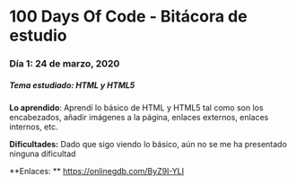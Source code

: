 # 100 Days Of Code - Bitácora de estudio

### Día 1: 24 de marzo, 2020
##### Tema estudiado: HTML y HTML5

**Lo aprendido**: Aprendí lo básico de HTML y HTML5 tal como son los encabezados, añadir imágenes a la página, enlaces externos, enlaces internos, etc.

**Dificultades:** Dado que sigo viendo lo básico, aún no se me ha presentado ninguna dificultad

**Enlaces: ** https://onlinegdb.com/ByZ9I-YLI
